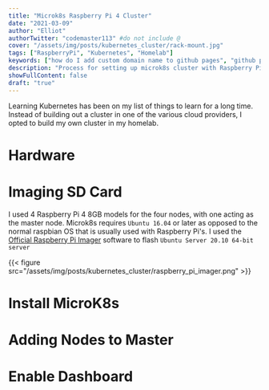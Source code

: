 ```yaml
---
title: "Microk8s Raspberry Pi 4 Cluster"
date: "2021-03-09"
author: "Elliot"
authorTwitter: "codemaster113" #do not include @
cover: "/assets/img/posts/kubernetes_cluster/rack-mount.jpg"
tags: ["RaspberryPi", "Kubernetes", "Homelab"]
keywords: ["how do I add custom domain name to github pages", "github pages domain name", "custom domain name", "static blog website"]
description: "Process for setting up microk8s cluster with Raspberry Pis"
showFullContent: false
draft: "true"
---
```


Learning Kubernetes has been on my list of things to learn for a long time. Instead of building out a cluster in one of the various cloud providers, I opted to build my own cluster in my homelab.

# Hardware

# Imaging SD Card

I used 4 Raspberry Pi 4 8GB models for the four nodes, with one acting as the master node. Microk8s requires `Ubuntu 16.04` or later as opposed to the normal raspbian OS that is usually used with Raspberry Pi's. I used the [Official Raspberry Pi Imager](https://www.raspberrypi.org/software/) software to flash `Ubuntu Server 20.10 64-bit server`

{{< figure src="/assets/img/posts/kubernetes_cluster/raspberry_pi_imager.png" >}}

# Install MicroK8s

# Adding Nodes to Master

# Enable Dashboard

